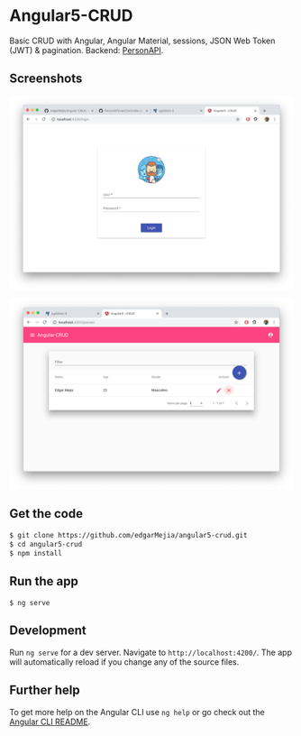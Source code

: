 # Angular5-CRUD

Basic CRUD with Angular, Angular Material, sessions, JSON Web Token (JWT) & pagination.
Backend: [PersonAPI](https://github.com/edgarMejia/PersonAPI).

## Screenshots

<p>
    <img src="/capturas/login.png" alt="screenshot" align="center">
</p>
<p align="center">
    <img src="/capturas/grid-v2.png" alt="screenshot" align="center">
</p>

## Get the code

```
$ git clone https://github.com/edgarMejia/angular5-crud.git
$ cd angular5-crud
$ npm install
```

## Run the app

```
$ ng serve
```

## Development

Run `ng serve` for a dev server. Navigate to `http://localhost:4200/`. The app will automatically reload if you change any of the source files.

## Further help

To get more help on the Angular CLI use `ng help` or go check out the [Angular CLI README](https://github.com/angular/angular-cli/blob/master/README.md).
